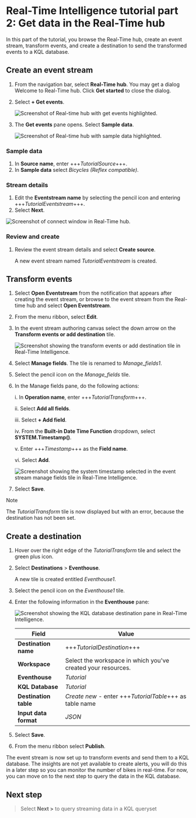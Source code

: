 # Real-Time Intelligence tutorial part 2: Get data in the Real-Time hub

In this part of the tutorial, you browse the Real-Time hub, create an event stream, transform events, and create a destination to send the transformed events to a KQL database.

## Create an event stream

1. From the navigation bar, select **Real-Time hub**. You may get a dialog Welcome to Real-Time hub. Click **Get started** to close the dialog.

2. Select **+ Get events**.
    
    ![Screenshot of Real-time hub with get events highlighted.](media/get-events.png)

3. The **Get events** pane opens. Select **Sample data**. 

    ![Screenshot of Real-time hub with sample data highlighted.](media/sample-data.png)

### Sample data

1. In **Source name**, enter +++*TutorialSource*+++.
2. In **Sample data** select *Bicycles (Reflex compatible)*.

### Stream details

1. Edit the **Eventstream name** by selecting the pencil icon and entering +++*TutorialEventstream*+++.
2. Select **Next**.

![Screenshot of connect window in Real-Time hub.](media/connect-source.png)

### Review and create

1. Review the event stream details and select **Create source**.

   A new event stream named *TutorialEventstream* is created.

## Transform events

1. Select **Open Eventstream** from the notification that appears after creating the event stream, or browse to the event stream from the Real-time hub and select **Open Eventstream**.
2. From the menu ribbon, select **Edit**.
3. In the event stream authoring canvas select the down arrow on the **Transform events or add destination** tile.  

    ![Screenshot showing the transform events or add destination tile in Real-Time Intelligence.](media/transform-events.png)

4. Select **Manage fields**. The tile is renamed to *Manage_fields1*.
5. Select the pencil icon on the *Manage_fields* tile.
6. In the Manage fields pane, do the following actions:

    i. In **Operation name**, enter +++*TutorialTransform*+++.
    
    ii. Select **Add all fields**.
   
    iii. Select **+ Add field**.
    
    iv. From the **Built-in Date Time Function** dropdown, select **SYSTEM.Timestamp()**.
   
    v. Enter +++*Timestamp*+++ as the **Field name**.
   
    vi. Select **Add**.

    ![Screenshot showing the system timestamp selected in the event stream manage fields tile in Real-Time Intelligence.](media/system-timestamp.png)
    
7. Select **Save**.
> [!NOTE]
> The *TutorialTransform* tile is now displayed but with an error, because the destination has not been set.

## Create a destination

1. Hover over the right edge of the *TutorialTransform* tile and select the green plus icon.
2. Select **Destinations** > **Eventhouse**.

    A new tile is created entitled *Eventhouse1*.

3. Select the pencil icon on the *Eventhouse1* tile.
4. Enter the following information in the **Eventhouse** pane:

    ![Screenshot showing the KQL database destination pane in Real-Time Intelligence.](media/kql-database-details.png)

    | Field | Value |
    | --- | --- |
    | **Destination name** | +++*TutorialDestination*+++ |
    | **Workspace** | Select the workspace in which you've created your resources. |
    | **Eventhouse** | *Tutorial* |
    | **KQL Database** | *Tutorial* |
    | **Destination table** | *Create new* - enter +++*TutorialTable*+++ as table name |
    | **Input data format** | *JSON* |  

5. Select **Save**.
6. From the menu ribbon select **Publish**.

The event stream is now set up to transform events and send them to a KQL database. The insights are not yet available to create alerts, you will do this in a later step so you can monitor the number of bikes in real-time. For now, you can move on to the next step to query the data in the KQL database.

## Next step

> Select **Next >** to query streaming data in a KQL queryset
